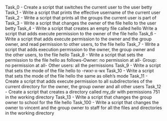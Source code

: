 Task_0 - Create a script that switches the current user to the user betty
Task_1 - Write a script that prints the effective username of the current user
Task_2 - Write a script that prints all the groups the current user is part of
Task_3 - Write a script that changes the owner of the file hello to the user betty
Task_4 - Write a script that creates an empty file called hello
Write a script that adds execute permission to the owner of the file hello
Task_6 - Write a script that adds execute permission to the owner and the group owner, and read permission to other users, to the file hello
Task_7 - Write a script that adds execution permission to the owner, the group owner and the other users, to the file hello
Task_8 - Write a script that sets the permission to the file hello as follows-Owner: no permission at all- Group: no permission at all- Other users: all the permissions
Task_9 - Write a script that sets the mode of the file hello to -rwxr-x-wx
Task_10 - Write a script that sets the mode of the file hello the same as olleh’s mode
Task_11 - Create a script that adds execute permission to all subdirectories of the current directory for the owner, the group owner and all other users
Task_12 - Create a script that creates a directory called my_dir with permissions 751 in the working directory
Task_13 - Write a script that changes the group owner to school for the file hello
Task_100 - Write a script that changes the owner to vincent and the group owner to staff for all the files and directories in the working directory
